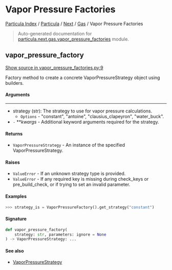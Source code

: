# Vapor Pressure Factories

[Particula Index](../../../README.md#particula-index) / [Particula](../../index.md#particula) / [Next](../index.md#next) / [Gas](./index.md#gas) / Vapor Pressure Factories

> Auto-generated documentation for [particula.next.gas.vapor_pressure_factories](https://github.com/Gorkowski/particula/blob/main/particula/next/gas/vapor_pressure_factories.py) module.

## vapor_pressure_factory

[Show source in vapor_pressure_factories.py:9](https://github.com/Gorkowski/particula/blob/main/particula/next/gas/vapor_pressure_factories.py#L9)

Factory method to create a concrete VaporPressureStrategy object using
builders.

#### Arguments

----
- strategy (str): The strategy to use for vapor pressure calculations.
  - `Options` - "constant", "antoine", "clausius_clapeyron", "water_buck".
- `-` ***kwargs* - Additional keyword arguments required for the strategy.

#### Returns

- `VaporPressureStrategy` - An instance of the specified
    VaporPressureStrategy.

#### Raises

- `ValueError` - If an unknown strategy type is provided.
- `ValueError` - If any required key is missing during check_keys or
    pre_build_check, or if trying to set an invalid parameter.

#### Examples

```python
>>> strategy_is = VaporPressureFactory().get_strategy("constant")
```

#### Signature

```python
def vapor_pressure_factory(
    strategy: str, parameters: ignore = None
) -> VaporPressureStrategy: ...
```

#### See also

- [VaporPressureStrategy](./vapor_pressure_strategies.md#vaporpressurestrategy)
